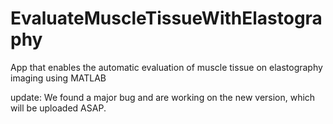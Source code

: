 # EvaluateMuscleTissueWithElastography
App that enables the automatic evaluation of muscle tissue on elastography imaging using MATLAB

update: We found a major bug and are working on the new version, which will be uploaded ASAP.
